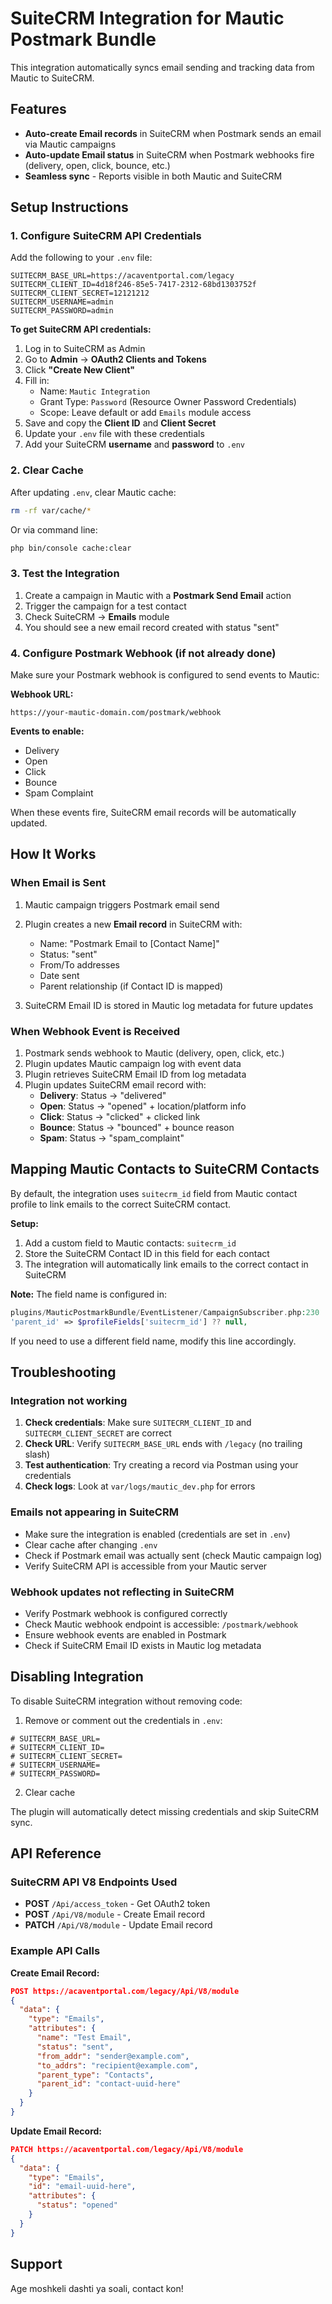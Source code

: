 # SuiteCRM Integration for Mautic Postmark Bundle

This integration automatically syncs email sending and tracking data from Mautic to SuiteCRM.

## Features

- **Auto-create Email records** in SuiteCRM when Postmark sends an email via Mautic campaigns
- **Auto-update Email status** in SuiteCRM when Postmark webhooks fire (delivery, open, click, bounce, etc.)
- **Seamless sync** - Reports visible in both Mautic and SuiteCRM

## Setup Instructions

### 1. Configure SuiteCRM API Credentials

Add the following to your `.env` file:

```env
SUITECRM_BASE_URL=https://acaventportal.com/legacy
SUITECRM_CLIENT_ID=4d18f246-85e5-7417-2312-68bd1303752f
SUITECRM_CLIENT_SECRET=12121212
SUITECRM_USERNAME=admin
SUITECRM_PASSWORD=admin
```

**To get SuiteCRM API credentials:**

1. Log in to SuiteCRM as Admin
2. Go to **Admin** → **OAuth2 Clients and Tokens**
3. Click **"Create New Client"**
4. Fill in:
   - Name: `Mautic Integration`
   - Grant Type: `Password` (Resource Owner Password Credentials)
   - Scope: Leave default or add `Emails` module access
5. Save and copy the **Client ID** and **Client Secret**
6. Update your `.env` file with these credentials
7. Add your SuiteCRM **username** and **password** to `.env`

### 2. Clear Cache

After updating `.env`, clear Mautic cache:

```bash
rm -rf var/cache/*
```

Or via command line:

```bash
php bin/console cache:clear
```

### 3. Test the Integration

1. Create a campaign in Mautic with a **Postmark Send Email** action
2. Trigger the campaign for a test contact
3. Check SuiteCRM → **Emails** module
4. You should see a new email record created with status "sent"

### 4. Configure Postmark Webhook (if not already done)

Make sure your Postmark webhook is configured to send events to Mautic:

**Webhook URL:**
```
https://your-mautic-domain.com/postmark/webhook
```

**Events to enable:**
- Delivery
- Open
- Click
- Bounce
- Spam Complaint

When these events fire, SuiteCRM email records will be automatically updated.

## How It Works

### When Email is Sent

1. Mautic campaign triggers Postmark email send
2. Plugin creates a new **Email record** in SuiteCRM with:
   - Name: "Postmark Email to [Contact Name]"
   - Status: "sent"
   - From/To addresses
   - Date sent
   - Parent relationship (if Contact ID is mapped)

3. SuiteCRM Email ID is stored in Mautic log metadata for future updates

### When Webhook Event is Received

1. Postmark sends webhook to Mautic (delivery, open, click, etc.)
2. Plugin updates Mautic campaign log with event data
3. Plugin retrieves SuiteCRM Email ID from log metadata
4. Plugin updates SuiteCRM email record with:
   - **Delivery**: Status → "delivered"
   - **Open**: Status → "opened" + location/platform info
   - **Click**: Status → "clicked" + clicked link
   - **Bounce**: Status → "bounced" + bounce reason
   - **Spam**: Status → "spam_complaint"

## Mapping Mautic Contacts to SuiteCRM Contacts

By default, the integration uses `suitecrm_id` field from Mautic contact profile to link emails to the correct SuiteCRM contact.

**Setup:**

1. Add a custom field to Mautic contacts: `suitecrm_id`
2. Store the SuiteCRM Contact ID in this field for each contact
3. The integration will automatically link emails to the correct contact in SuiteCRM

**Note:** The field name is configured in:
```php
plugins/MauticPostmarkBundle/EventListener/CampaignSubscriber.php:230
'parent_id' => $profileFields['suitecrm_id'] ?? null,
```

If you need to use a different field name, modify this line accordingly.

## Troubleshooting

### Integration not working

1. **Check credentials**: Make sure `SUITECRM_CLIENT_ID` and `SUITECRM_CLIENT_SECRET` are correct
2. **Check URL**: Verify `SUITECRM_BASE_URL` ends with `/legacy` (no trailing slash)
3. **Test authentication**: Try creating a record via Postman using your credentials
4. **Check logs**: Look at `var/logs/mautic_dev.php` for errors

### Emails not appearing in SuiteCRM

- Make sure the integration is enabled (credentials are set in `.env`)
- Clear cache after changing `.env`
- Check if Postmark email was actually sent (check Mautic campaign log)
- Verify SuiteCRM API is accessible from your Mautic server

### Webhook updates not reflecting in SuiteCRM

- Verify Postmark webhook is configured correctly
- Check Mautic webhook endpoint is accessible: `/postmark/webhook`
- Ensure webhook events are enabled in Postmark
- Check if SuiteCRM Email ID exists in Mautic log metadata

## Disabling Integration

To disable SuiteCRM integration without removing code:

1. Remove or comment out the credentials in `.env`:
```env
# SUITECRM_BASE_URL=
# SUITECRM_CLIENT_ID=
# SUITECRM_CLIENT_SECRET=
# SUITECRM_USERNAME=
# SUITECRM_PASSWORD=
```

2. Clear cache

The plugin will automatically detect missing credentials and skip SuiteCRM sync.

## API Reference

### SuiteCRM API V8 Endpoints Used

- **POST** `/Api/access_token` - Get OAuth2 token
- **POST** `/Api/V8/module` - Create Email record
- **PATCH** `/Api/V8/module` - Update Email record

### Example API Calls

**Create Email Record:**
```json
POST https://acaventportal.com/legacy/Api/V8/module
{
  "data": {
    "type": "Emails",
    "attributes": {
      "name": "Test Email",
      "status": "sent",
      "from_addr": "sender@example.com",
      "to_addrs": "recipient@example.com",
      "parent_type": "Contacts",
      "parent_id": "contact-uuid-here"
    }
  }
}
```

**Update Email Record:**
```json
PATCH https://acaventportal.com/legacy/Api/V8/module
{
  "data": {
    "type": "Emails",
    "id": "email-uuid-here",
    "attributes": {
      "status": "opened"
    }
  }
}
```

## Support

Age moshkeli dashti ya soali, contact kon!
